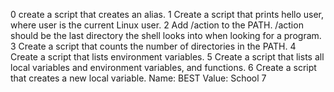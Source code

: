 0 create a script that creates an alias.
1 Create a script that prints hello user, where user is the current Linux user.
2 Add /action to the PATH. /action should be the last directory the shell looks into when looking for a program.
3 Create a script that counts the number of directories in the PATH.
4 Create a script that lists environment variables.
5 Create a script that lists all local variables and environment variables, and functions.
6 Create a script that creates a new local variable.
Name: BEST
Value: School
7 

